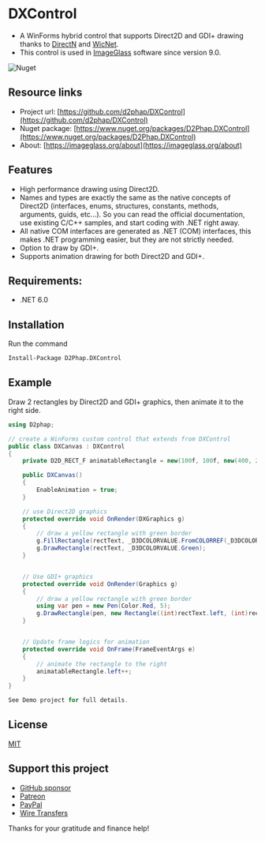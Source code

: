 # DXControl

- A WinForms hybrid control that supports Direct2D and GDI+ drawing thanks to [DirectN](https://github.com/smourier/DirectN) and [WicNet](https://github.com/smourier/WicNet).
- This control is used in [ImageGlass](https://github.com/d2phap/ImageGlass) software since version 9.0.

![Nuget](https://img.shields.io/nuget/dt/D2Phap.DXControl?color=%2300a8d6&logo=nuget)


## Resource links
- Project url: [https://github.com/d2phap/DXControl](https://github.com/d2phap/DXControl)
- Nuget package: [https://www.nuget.org/packages/D2Phap.DXControl](https://www.nuget.org/packages/D2Phap.DXControl)
- About: [https://imageglass.org/about](https://imageglass.org/about)

## Features
- High performance drawing using Direct2D.
- Names and types are exactly the same as the native concepts of Direct2D (interfaces, enums, structures, constants, methods, arguments, guids, etc...). So you can read the official documentation, use existing C/C++ samples, and start coding with .NET right away.
- All native COM interfaces are generated as .NET (COM) interfaces, this makes .NET programming easier, but they are not strictly needed.
- Option to draw by GDI+.
- Supports animation drawing for both Direct2D and GDI+.

## Requirements:
- .NET 6.0

## Installation
Run the command
```bash
Install-Package D2Phap.DXControl
```


## Example
Draw 2 rectangles by Direct2D and GDI+ graphics, then animate it to the right side.

```cs
using D2phap;

// create a WinForms custom control that extends from DXControl
public class DXCanvas : DXControl
{
    private D2D_RECT_F animatableRectangle = new(100f, 100f, new(400, 200));

    public DXCanvas()
    {
        EnableAnimation = true;
    }

    // use Direct2D graphics
    protected override void OnRender(DXGraphics g)
    {
        // draw a yellow rectangle with green border
        g.FillRectangle(rectText, _D3DCOLORVALUE.FromCOLORREF(_D3DCOLORVALUE.Yellow.Int32Value, 100));
        g.DrawRectangle(rectText, _D3DCOLORVALUE.Green);
    }


    // Use GDI+ graphics
    protected override void OnRender(Graphics g)
    {
        // draw a yellow rectangle with green border
        using var pen = new Pen(Color.Red, 5);
        g.DrawRectangle(pen, new Rectangle((int)rectText.left, (int)rectText.top - 50, (int)rectText.Width, (int)rectText.Height));
    }


    // Update frame logics for animation
    protected override void OnFrame(FrameEventArgs e)
    {
        // animate the rectangle to the right
        animatableRectangle.left++;
    }
}

See Demo project for full details.
```

## License
[MIT](LICENSE)

## Support this project
- [GitHub sponsor](https://github.com/sponsors/d2phap)
- [Patreon](https://www.patreon.com/d2phap)
- [PayPal](https://www.paypal.me/d2phap)
- [Wire Transfers](https://donorbox.org/imageglass)

Thanks for your gratitude and finance help!

